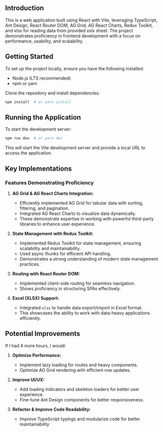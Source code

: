 ## Introduction
This is a web application built using React with Vite, leveraging TypeScript, Ant Design, React Router DOM, AG Grid, AG React Charts, Redux Toolkit, and xlsx for reading data from provided xslx sheet. The project demonstrates proficiency in frontend development with a focus on performance, usability, and scalability.

## Getting Started
To set up the project locally, ensure you have the following installed:
- Node.js (LTS recommended)
- npm or yarn

Clone the repository and install dependencies:
```sh
npm install  # or yarn install
```

## Running the Application
To start the development server:
```sh
npm run dev  # or yarn dev
```
This will start the Vite development server and provide a local URL to access the application.

## Key Implementations
### Features Demonstrating Proficiency
1. **AG Grid & AG React Charts Integration:**
   - Efficiently implemented AG Grid for tabular data with sorting, filtering, and pagination.
   - Integrated AG React Charts to visualize data dynamically.
   - These demonstrate expertise in working with powerful third-party libraries to enhance user experience.

2. **State Management with Redux Toolkit:**
   - Implemented Redux Toolkit for state management, ensuring scalability and maintainability.
   - Used async thunks for efficient API handling.
   - Demonstrates a strong understanding of modern state management practices.

3. **Routing with React Router DOM:**
   - Implemented client-side routing for seamless navigation.
   - Shows proficiency in structuring SPAs effectively.

4. **Excel (XLSX) Support:**
   - Integrated `xlsx` to handle data export/import in Excel format.
   - This showcases the ability to work with data-heavy applications efficiently.

## Potential Improvements
If I had 4 more hours, I would:
1. **Optimize Performance:**
   - Implement lazy loading for routes and heavy components.
   - Optimize AG Grid rendering with efficient row updates.

2. **Improve UI/UX:**
   - Add loading indicators and skeleton loaders for better user experience.
   - Fine-tune Ant Design components for better responsiveness.

3. **Refactor & Improve Code Readability:**
   - Improve TypeScript typings and modularize code for better maintainability.


